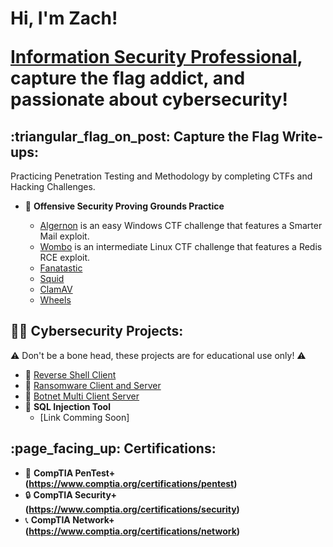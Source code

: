 <h1>Hi, I'm Zach!
  
<a href="https://www.linkedin.com/in/zach-middleton/">Information Security Professional</a>, capture the flag addict, and passionate about cybersecurity! 
</h1>

<h2>:triangular_flag_on_post: Capture the Flag Write-ups:</h2>
Practicing Penetration Testing and Methodology by completing CTFs and Hacking Challenges.

- 🔵 <b>Offensive Security Proving Grounds Practice</b>

  - <a href="https://github.com/zmiddle/CTF-Writeups/tree/main/OSPG/Algernon">Algernon</a> is an easy Windows CTF challenge that features a Smarter Mail exploit.
  - <a href="https://github.com/zmiddle/CTF-Writeups/tree/main/OSPG/Wombo">Wombo</a> is an intermediate Linux CTF challenge that features a Redis RCE exploit.
  - <a href="https://github.com/zmiddle/CTF-Writeups/tree/main/OSPG/Fanatastic">Fanatastic</a>
  - <a href="https://github.com/zmiddle/CTF-Writeups/tree/main/OSPG/Squid">Squid</a>
  - <a href="https://github.com/zmiddle/CTF-Writeups/tree/main/OSPG/ClamAV">ClamAV</a>
  - <a href="https://github.com/zmiddle/CTF-Writeups/tree/main/OSPG/Wheels">Wheels</a>

<h2>👨‍💻 Cybersecurity Projects:</h2>

:warning: Don't be a bone head, these projects are for educational use only! :warning:

- :shell: <a href="https://github.com/zmiddle/Reverse-Shell-Client/tree/main">Reverse Shell Client</a>
- 🔐 <a href="https://github.com/zmiddle/Ransomware">Ransomware Client and Server</a>
- 🤖 <a href="https://github.com/zmiddle/Botnet-Multi-Client-Server/tree/main">Botnet Multi Client Server</a>
- 💉 <b>SQL Injection Tool</b>
  - [Link Comming Soon]

<h2>:page_facing_up: Certifications:</h2>

- 🔏 <b>CompTIA PenTest+ (https://www.comptia.org/certifications/pentest)</b>
- 🔒 <b>CompTIA Security+ (https://www.comptia.org/certifications/security)</b>
- 📞 <b>CompTIA Network+ (https://www.comptia.org/certifications/network)</b>
